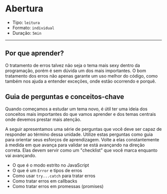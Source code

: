# Abertura

* Tipo: `leitura`
* Formato: `individual`
* Duração: `5min`

***

## Por que aprender?

O tratamento de erros talvez não seja o tema mais sexy dentro da programação,
porém é sem dúvida um dos mais importantes. O bom tratamento dos erros não
apenas garante um uso melhor do código, como também nos ajuda a entender
exceções, onde estão ocorrendo e porquê.

## Guia de perguntas e conceitos-chave

Quando começamos a estudar um tema novo, é útil ter uma ideia dos conceitos mais
importantes do que vamos aprender e dos temas centrais onde devemos prestar mais
atenção.

A seguir apresentamos uma série de perguntas que você deve ser capaz de
responder ao término dessa unidade. Utilize estas perguntas como guia para
orientar seus esforços de aprendizagem. Volte a elas constantemente à medida em
que avança para validar se está avançando na direção correta. Elas devem servir
como um "checklist" que você marca enquanto vai avançando.

* O que é o modo estrito no JavaScript
* O que é um `Error` e tipos de erros
* Como usar `try...catch` para tratar erros
* Como tratar erros em callbacks
* Como tratar erros em promessas (promises)
